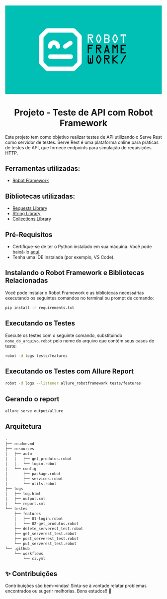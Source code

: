 <p align="center">
  <img src="image-1.png" alt="Alt Text">
</p>
<div align="center">

  <h1>Projeto - Teste de API com Robot Framework</h1>
</div>

Este projeto tem como objetivo realizar testes de API utilizando o Serve Rest como servidor de testes. Serve Rest é uma plataforma online para práticas de testes de API, que fornece endpoints para simulação de requisições HTTP.

## Ferramentas utilizadas:
- [Robot Framework](https://robotframework.org/robotframework/ "Robot Framework")

## Bibliotecas utilizadas:
- [Requests Library](https://marketsquare.github.io/robotframework-requests/doc/RequestsLibrary.html "Requests Library")
- [String Library](https://robotframework.org/robotframework/latest/libraries/String.html "String Library")
- [Collections Library](https://robotframework.org/robotframework/latest/libraries/Collections.html "Collections Library")

## Pré-Requisitos
- Certifique-se de ter o Python instalado em sua máquina. Você pode baixá-lo [aqui](https://www.python.org/downloads/ "Python Download").
- Tenha uma IDE instalada (por exemplo, VS Code).

## Instalando o Robot Framework e Bibliotecas Relacionadas
Você pode instalar o Robot Framework e as bibliotecas necessárias executando os seguintes comandos no terminal ou prompt de comando:

```bash
pip install -r requirements.txt
```

## Executando os Testes
Execute os testes com o seguinte comando, substituindo `nome_do_arquivo.robot` pelo nome do arquivo que contém seus casos de teste:

```bash
robot -d logs tests/features
```

## Executando os Testes com Allure Report
```bash
robot -d logs --listener allure_robotframework tests/features
```

## Gerando o report
```bash
allure serve output/allure
```

## Arquitetura
```
.
├── readme.md
├── resources
│   ├── auto
│   │   ├── get_produtos.robot
│   │   └── login.robot
│   └── config
│       ├── package.robot
│       ├── services.robot
│       └── utils.robot
├── logs
│   ├── log.html
│   ├── output.xml
│   └── report.xml
└── testes
    ├── features
    │   ├── 01-login.robot
    │   └── 02-get_produtos.robot
    ├── delete_serverest_test.robot
    ├── get_serverest_test.robot
    ├── post_serverest_test.robot
    └── put_serverest_test.robot
└── .github
    └── workflows
        └── ci.yml

```

## ✨ Contribuições

Contribuições são bem-vindas! Sinta-se à vontade relatar problemas encontrados ou sugerir melhorias. Bons estudos!! 🚀